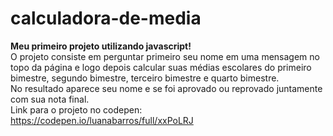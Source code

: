 # calculadora-de-media
<strong>Meu primeiro projeto utilizando javascript!</strong><br>O projeto consiste em perguntar primeiro seu nome em uma mensagem no topo da página e logo depois calcular suas médias escolares do primeiro bimestre, segundo bimestre, terceiro bimestre e quarto bimestre.<br>No resultado aparece seu nome e se foi aprovado ou reprovado juntamente com sua nota final.<br>
Link para o projeto no codepen: https://codepen.io/luanabarros/full/xxPoLRJ
